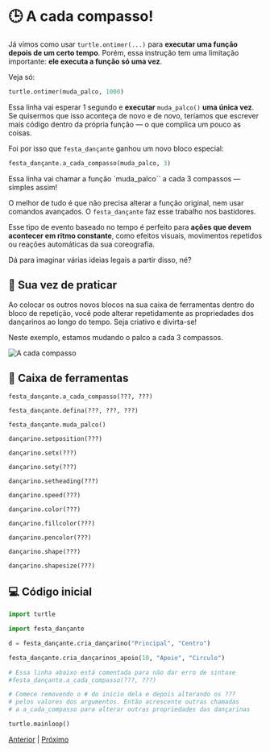 # 🕒 A cada compasso!

Já vimos como usar `turtle.ontimer(...)` para **executar uma função depois de
um certo tempo**. Porém, essa instrução tem uma limitação importante: **ele
executa a função só uma vez**.

Veja só:

```python
turtle.ontimer(muda_palco, 1000)
```

Essa linha vai esperar 1 segundo e **executar** `muda_palco()` **uma única
vez**. Se quisermos que isso aconteça de novo e de novo, teríamos que 
escrever mais código dentro da própria função — o que complica um pouco as 
coisas.

Foi por isso que `festa_dançante` ganhou um novo bloco especial:

```python
festa_dançante.a_cada_compasso(muda_palco, 3)
```

Essa linha vai chamar a função `muda_palco`` a cada 3 compassos — simples assim!

O melhor de tudo é que não precisa alterar a função original, nem usar 
comandos avançados. O `festa_dançante` faz esse trabalho nos bastidores.

Esse tipo de evento baseado no tempo é perfeito para **ações que devem
acontecer em ritmo constante**, como efeitos visuais, movimentos repetidos
ou reações automáticas da sua coreografia.

Dá para imaginar várias ideias legais a partir disso, né?


## 💃 Sua vez de praticar

Ao colocar os outros novos blocos na sua caixa de ferramentas dentro do
bloco de repetição, você pode alterar repetidamente as propriedades dos
dançarinos ao longo do tempo. Seja criativo e divirta-se!

Neste exemplo, estamos mudando o palco a cada 3 compassos.

![A cada compasso](10_a_cada_compasso.gif "A cada compasso")


## 🧰 Caixa de ferramentas

`festa_dançante.a_cada_compasso(???, ???)`

`festa_dançante.defina(???, ???, ???)`

`festa_dançante.muda_palco()`

`dançarino.setposition(???)`

`dançarino.setx(???)`

`dançarino.sety(???)`

`dançarino.setheading(???)`

`dançarino.speed(???)`

`dançarino.color(???)`

`dançarino.fillcolor(???)`

`dançarino.pencolor(???)`

`dançarino.shape(???)`

`dançarino.shapesize(???)`


## 💻 Código inicial

```python
import turtle

import festa_dançante

d = festa_dançante.cria_dançarino("Principal", "Centro")

festa_dançante.cria_dançarinos_apoio(10, "Apoio", "Circulo")

# Essa linha abaixo está comentada para não dar erro de sintaxe
#festa_dançante.a_cada_compasso(???, ???)

# Comece removendo o # do inicio dela e depois alterando os ???
# pelos valores dos argumentos. Então acrescente outras chamadas
# a a_cada_compasso para alterar outras propriedades das dançarinas 

turtle.mainloop()

```


[Anterior](09_mais_propriedades.md) | [Próximo](11_festa_dançante.md)
